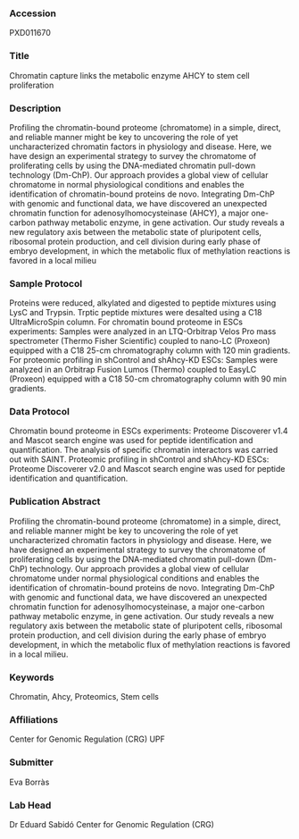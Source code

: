 ### Accession
PXD011670

### Title
Chromatin capture links the metabolic enzyme AHCY to stem cell proliferation

### Description
Profiling the chromatin-bound proteome (chromatome) in a simple, direct, and reliable manner might be key to uncovering the role of yet uncharacterized chromatin factors in physiology and disease. Here, we have design an experimental strategy to survey the chromatome of proliferating cells by using the DNA-mediated chromatin pull-down technology (Dm-ChP). Our approach provides a global view of cellular chromatome in normal physiological conditions and enables the identification of chromatin-bound proteins de novo. Integrating Dm-ChP with genomic and functional data, we have discovered an unexpected chromatin function for adenosylhomocysteinase (AHCY), a major one-carbon pathway metabolic enzyme, in gene activation. Our study reveals a new regulatory axis between the metabolic state of pluripotent cells, ribosomal protein production, and cell division during early phase of embryo development, in which the metabolic flux of methylation reactions is favored in a local milieu

### Sample Protocol
Proteins were reduced, alkylated and digested to peptide mixtures using LysC and Trypsin. Trptic peptide mixtures were desalted using a C18 UltraMicroSpin column.   For chromatin bound proteome in ESCs experiments: Samples were analyzed in an LTQ-Orbitrap Velos Pro mass spectrometer (Thermo Fisher Scientific) coupled to nano-LC (Proxeon) equipped with a C18 25-cm chromatography column with 120 min gradients. For proteomic profiling in shControl and shAhcy-KD ESCs: Samples were analyzed in an Orbitrap Fusion Lumos (Thermo) coupled to EasyLC (Proxeon) equipped with a C18 50-cm chromatography column with 90 min gradients.

### Data Protocol
Chromatin bound proteome in ESCs experiments: Proteome Discoverer v1.4 and Mascot search engine was used for peptide identification and quantification. The analysis of specific chromatin interactors was carried out with SAINT.  Proteomic profiling in shControl and shAhcy-KD ESCs: Proteome Discoverer v2.0 and Mascot search engine was used for peptide identification and quantification.

### Publication Abstract
Profiling the chromatin-bound proteome (chromatome) in a simple, direct, and reliable manner might be key to uncovering the role of yet uncharacterized chromatin factors in physiology and disease. Here, we have designed an experimental strategy to survey the chromatome of proliferating cells by using the DNA-mediated chromatin pull-down (Dm-ChP) technology. Our approach provides a global view of cellular chromatome under normal physiological conditions and enables the identification of chromatin-bound proteins de novo. Integrating Dm-ChP with genomic and functional data, we have discovered an unexpected chromatin function for adenosylhomocysteinase, a major one-carbon pathway metabolic enzyme, in gene activation. Our study reveals a new regulatory axis between the metabolic state of pluripotent cells, ribosomal protein production, and cell division during the early phase of embryo development, in which the metabolic flux of methylation reactions is favored in a local milieu.

### Keywords
Chromatin, Ahcy, Proteomics, Stem cells

### Affiliations
Center for Genomic Regulation (CRG)
UPF

### Submitter
Eva Borràs

### Lab Head
Dr Eduard Sabidó
Center for Genomic Regulation (CRG)


